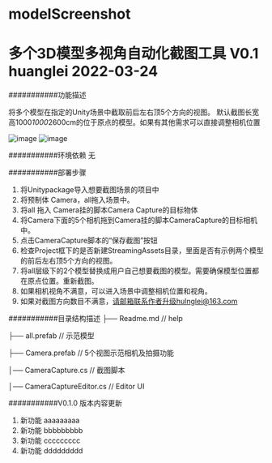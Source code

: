 # modelScreenshot
		
多个3D模型多视角自动化截图工具 V0.1
huanglei 2022-03-24
===========================

###########功能描述

将多个模型在指定的Unity场景中截取前后左右顶5个方向的视图。
默认截图长宽高1000*1000*2600cm的位于原点的模型。如果有其他需求可以直接调整相机位置

![image](https://user-images.githubusercontent.com/17068469/159889375-8b649e2d-66a8-4035-9843-87beb0b4c5e1.png)
![image](https://user-images.githubusercontent.com/17068469/159889495-f942da7e-abcc-4587-929f-b690164db9ff.png)


###########环境依赖
无

###########部署步骤
1. 将Unitypackage导入想要截图场景的项目中
2. 将预制体 Camera，all拖入场景中。
3. 将all 拖入 Camera挂的脚本Camera Capture的目标物体
4. 将Camera下面的5个相机拖到Camera挂的脚本CameraCapture的目标相机中。
5. 点击CameraCapture脚本的“保存截图”按钮
6. 检查Project框下的是否新建StreamingAssets目录，里面是否有示例两个模型的前后左右顶5个方向的视图。
7. 将all层级下的2个模型替换成用户自己想要截图的模型。需要确保模型位置都在原点位置。重新截图。
8. 如果相机视角不满意，可以进入场景中调整相机位置和视角。
9. 如果对截图方向数目不满意，请邮箱联系作者升级hulnglei@163.com


###########目录结构描述
├── Readme.md                   // help

├── all.prefab                  // 示范模型

├── Camera.prefab               // 5个视图示范相机及拍摄功能

│── CameraCapture.cs		// 截图脚本

│── CameraCaptureEditor.cs	// Editor UI




###########V0.1.0 版本内容更新
1. 新功能     aaaaaaaaa
2. 新功能     bbbbbbbbb
3. 新功能     ccccccccc
4. 新功能     ddddddddd
